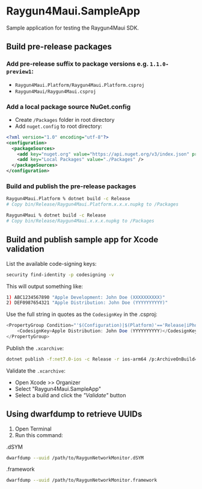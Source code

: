 # Raygun4Maui.SampleApp

Sample application for testing the Raygun4Maui SDK.

## Build pre-release packages

### Add pre-release suffix to package versions e.g. `1.1.0-preview1`:

- `Raygun4Maui.Platform/Raygun4Maui.Platform.csproj`
- `Raygun4Maui/Raygun4Maui.csproj`

### Add a local package source NuGet.config

- Create `/Packages` folder in root directory
- Add `nuget.config` to root directory:

```xml
<?xml version="1.0" encoding="utf-8"?>
<configuration>
  <packageSources>
    <add key="nuget.org" value="https://api.nuget.org/v3/index.json" protocolVersion="3" />
    <add key="Local Packages" value="./Packages" />
  </packageSources>
</configuration>
```

### Build and publish the pre-release packages

```bash
Raygun4Maui.Platform % dotnet build -c Release
# Copy bin/Release/Raygun4Maui.Platform.x.x.x.nupkg to /Packages

Raygun4Maui % dotnet build -c Release
# Copy bin/Release/Raygun4Maui.x.x.x.nupkg to /Packages
```

## Build and publish sample app for Xcode validation

List the available code-signing keys:

```bash
security find-identity -p codesigning -v
```

This will output something like:

```bash
1) ABC1234567890 "Apple Development: John Doe (XXXXXXXXXX)"
2) DEF0987654321 "Apple Distribution: John Doe (YYYYYYYYYY)"
```

Use the full string in quotes as the `CodesignKey` in the .csproj:

```csharp
<PropertyGroup Condition="'$(Configuration)|$(Platform)'=='Release|iPhone'">
    <CodesignKey>Apple Distribution: John Doe (YYYYYYYYYY)</CodesignKey>
</PropertyGroup>
```

Publish the `.xcarchive`:

```bash
dotnet publish -f:net7.0-ios -c Release -r ios-arm64 /p:ArchiveOnBuild=true /p:Platform=iPhone
```

Validate the `.xcarchive`:

- Open Xcode >> Organizer
- Select "Raygun4Maui.SampleApp"
- Select a build and click the _"Validate"_ button

## Using dwarfdump to retrieve UUIDs

1. Open Terminal
2. Run this command:

.dSYM

```bash
dwarfdump --uuid /path/to/RaygunNetworkMonitor.dSYM
```

.framework

```bash
dwarfdump --uuid /path/to/RaygunNetworkMonitor.framework
```
